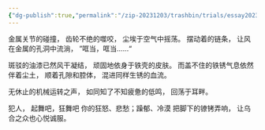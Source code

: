 ```yaml
---
{"dg-publish":true,"permalink":"/zip-20231203/trashbin/trials/essay20231028/","title":"231028"}
---
```



金属关节的碰撞，
齿轮不绝的噬咬，
尘埃于空气中摇荡。
摆动着的链条，
让风在金属的孔洞中流淌，
”哐当，哐当……“

斑驳的油漆已然风干凝结，
顽固地依身于铁壳的皮肤。
而盖不住的铁锈气息依然伴着尘土，
顺着孔隙和腔体，
混进同样生锈的血流。

无休止的机械运转之声，
如同知了不知疲惫的低鸣，
回荡于耳畔。

犯人，
起舞吧，狂舞吧
你的狂怒、悲愁；躁郁、冷漠
把脚下的镣铐弄响，
让乌合之众也心悦诚服。
